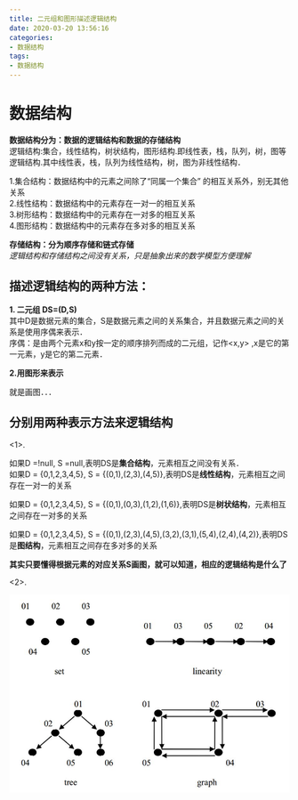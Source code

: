 ```yaml
---
title: 二元组和图形描述逻辑结构
date: 2020-03-20 13:56:16
categories:
- 数据结构
tags:
- 数据结构
---
```


# 数据结构
**数据结构分为：数据的逻辑结构和数据的存储结构**<br>
逻辑结构:集合，线性结构，树状结构，图形结构.即线性表，栈，队列，树，图等逻辑结构.其中线性表，栈，队列为线性结构，树，图为非线性结构．<br>

1.集合结构：数据结构中的元素之间除了“同属一个集合” 的相互关系外，别无其他关系<br>
2.线性结构：数据结构中的元素存在一对一的相互关系 <br>
3.树形结构：数据结构中的元素存在一对多的相互关系<br>
4.图形结构：数据结构中的元素存在多对多的相互关系<br>

**存储结构：分为顺序存储和链式存储**<br>
*逻辑结构和存储结构之间没有关系，只是抽象出来的数学模型方便理解*

##  描述逻辑结构的两种方法：<br>

**1. 二元组 DS=(D,S)** <br>
其中D是数据元素的集合，S是数据元素之间的关系集合，并且数据元素之间的关系是使用序偶来表示．<br>
序偶：是由两个元素x和y按一定的顺序排列而成的二元组，记作<x,y> ,x是它的第一元素，y是它的第二元素．　<br>


**2.用图形来表示**<br>

就是画图．．．

## 分别用两种表示方法来逻辑结构 
<1>.<br>

如果D =!null, S =null,表明DS是**集合结构**，元素相互之间没有关系．<br>
如果D = {0,1,2,3,4,5}, S = {(0,1),(2,3),(4,5)},表明DS是**线性结构**，元素相互之间存在一对一的关系<br>

如果D = {0,1,2,3,4,5}, S = {(0,1),(0,3),(1,2),(1,6)},表明DS是**树状结构**，元素相互之间存在一对多的关系<br>

如果D = {0,1,2,3,4,5}, S = {(0,1),(2,3),(4,5),(3,2),(3,1),(5,4),(2,4),(4,2)},表明DS是**图结构**，元素相互之间存在多对多的关系<br>

**其实只要懂得根据元素的对应关系S画图，就可以知道，相应的逻辑结构是什么了**

<2>. <br>

![逻辑结构图像表示](870358-20160102224630526-1483051229.jpg)
